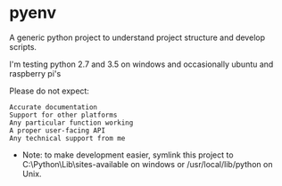 # pyenv
A generic python project to understand project structure and develop scripts.

I'm testing python 2.7 and 3.5 on windows and occasionally ubuntu and raspberry pi's

Please do not expect:

    Accurate documentation
    Support for other platforms
    Any particular function working
    A proper user-facing API
    Any technical support from me

* Note: to make development easier, symlink this project to C:\Python\Lib\sites-available on windows or /usr/local/lib/python on Unix.
